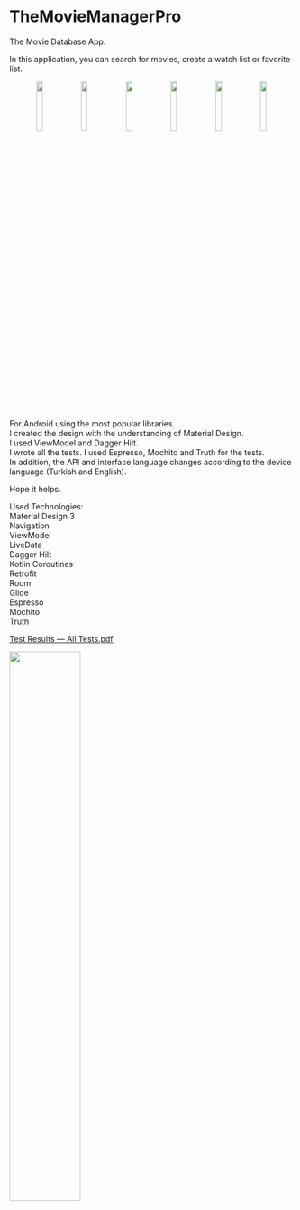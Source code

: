 # TheMovieManagerPro

The Movie Database App.<br>

In this application, you can search for movies, create a watch list or favorite list.<br>

<div align="center">
    <img src="https://user-images.githubusercontent.com/23220643/223122678-3de249c9-89e6-4726-8be7-a881783e0525.png" width=15% height=15%>
<img src="https://user-images.githubusercontent.com/23220643/223122889-d458ecba-4c02-4cc0-972e-fede93c01e6a.png" width=15% height=15%>
<img src="https://user-images.githubusercontent.com/23220643/223122895-aec091ce-26f9-4aa4-b649-0f5ef0ed8a6e.png" width=15% height=15%>
<img src="https://user-images.githubusercontent.com/23220643/223122900-3e2ff10b-af43-4a22-8be9-50ce7dca7eb5.png" width=15% height=15%>
<img src="https://user-images.githubusercontent.com/23220643/223122909-4d63a5d1-c419-4ef7-abe4-09105e4d58f2.png" width=15% height=15%>
<img src="https://user-images.githubusercontent.com/23220643/223122912-26a1c678-7f6f-428d-8c3d-d6bff3ecd7e5.png" width=15% height=15%>
</div>

For Android using the most popular libraries.<br>
I created the design with the understanding of Material Design.<br>
I used ViewModel and Dagger Hilt.<br>
I wrote all the tests. I used Espresso, Mochito and Truth for the tests.<br>
In addition, the API and interface language changes according to the device language (Turkish and English).<br>

Hope it helps.<br>

Used Technologies:<br>
Material Design 3<br>
Navigation<br>
ViewModel<br>
LiveData<br>
Dagger Hilt<br>
Kotlin Coroutines<br>
Retrofit<br>
Room<br>
Glide<br>
Espresso<br>
Mochito<br>
Truth<br>

[Test Results — All Tests.pdf](https://github.com/msy43/TheMovieManagerPro/files/10898774/Test.Results.All.Tests.pdf)<br>

<div align="start">
<img src="https://user-images.githubusercontent.com/23220643/223126913-b0637314-c563-469a-a92c-01b2960c4e60.jpg" width=50% height=50%>
</div>



